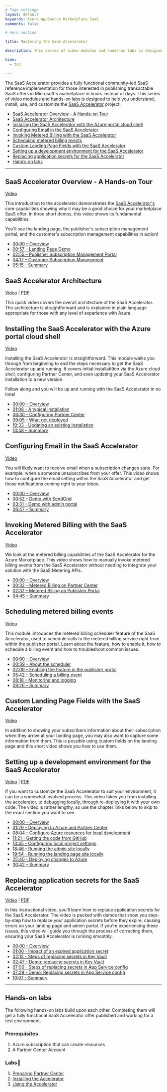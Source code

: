 ```yaml
---
# Page settings
layout: default
keywords: Azure AppSource Marketplace SaaS
comments: false

# Hero section

title: Mastering the SaaS Accelerator

description: This series of video modules and hands-on labs is designed to help you understand, install, use, and customize the SaaS Accelerator project. The SaaS Accelerator provides a fully functional community-led SaaS reference implementation for those interested in publishing transactable SaaS offers in Microsoft's marketplace in hours instead of days.

hide:
  - toc

---
```


The SaaS Accelerator provides a fully functional community-led SaaS reference implementation for those interested in publishing transactable SaaS offers in Microsoft's marketplace in hours instead of days. This series of video modules and hands-on labs is designed to help you understand, install, use, and customize the [SaaS Accelerator](https://aka.ms/SaaSAccelerator) project.

<!-- no toc -->
- [SaaS Accelerator Overview - A Hands-on Tour](#saas-accelerator-overview---a-hands-on-tour)
- [SaaS Accelerator Architecture](#saas-accelerator-architecture)
- [Installing the SaaS Accelerator with the Azure portal cloud shell](#installing-the-saas-accelerator-with-the-azure-portal-cloud-shell)
- [Configuring Email in the SaaS Accelerator](#configuring-email-in-the-saas-accelerator)
- [Invoking Metered Billing with the SaaS Accelerator](#invoking-metered-billing-with-the-saas-accelerator)
- [Scheduling metered billing events](#scheduling-metered-billing-events)
- [Custom Landing Page Fields with the SaaS Accelerator](#custom-landing-page-fields-with-the-saas-accelerator)
- [Setting up a development environment for the SaaS Accelerator](#setting-up-a-development-environment-for-the-saas-accelerator)
- [Replacing application secrets for the SaaS Accelerator](#replacing-application-secrets-for-the-saas-accelerator)
- [Hands-on labs](#hands-on-labs)

---

## SaaS Accelerator Overview - A Hands-on Tour

<a target="_blank" href="https://go.microsoft.com/fwlink/?linkid=2196164">Video</a>

This introduction to the accelerator demonstrates the [SaaS Accelerator's](https://aka.ms/SaaSAccelerator) core capabilities showing why it may be a good choice for your marketplace SaaS offer. In three short demos, this video shows its fundamental capabilities.

You'll see the landing page, the publisher's subscription management portal, and the customer's subscription management capabilities in action!

- [00:00 – Overview](https://www.youtube.com/watch?v=I9bQlhjNa_8&t=0s)
- [00:57 – Landing Page Demo](https://www.youtube.com/watch?v=I9bQlhjNa_8&t=57s)
- [02:55 – Publisher Subscription Management Portal](https://www.youtube.com/watch?v=I9bQlhjNa_8&t=175s)
- [04:17 – Customer Subscription Management](https://www.youtube.com/watch?v=I9bQlhjNa_8&t=257s)
- [05:15 – Summary](https://www.youtube.com/watch?v=I9bQlhjNa_8&t=315s)

## SaaS Accelerator Architecture

<a target="_blank" href="https://go.microsoft.com/fwlink/?linkid=2196167">Video</a> | <a href="./pdfs/03-architecture.pdf">PDF</a>

This quick video covers the overall architecture of the SaaS Accelerator. The architecture is straightforward and is explained in plain language appropriate for those with any level of experience with Azure.

## Installing the SaaS Accelerator with the Azure portal cloud shell

<a target="_blank" href="https://go.microsoft.com/fwlink/?linkid=2196326">Video</a>

Installing the SaaS Accelerator is straightforward. This module walks you through from beginning to end the steps necessary to get the SaaS Accelerator up and running. It covers initial installati9on via the Azure cloud shell, configuring Partner Center, and even updating your SaaS Accelerator installation to a new version.

Follow along and you will be up and running with the SaaS Accelerator in no time!

- [00:00 – Overview](https://www.youtube.com/watch?v=hQJQJu77WhQ&t=0s)
- [01:08 - A typical installation](https://www.youtube.com/watch?v=hQJQJu77WhQ&t=68s)
- [06:30 - Configuring Partner Center](https://www.youtube.com/watch?v=hQJQJu77WhQ&t=390s)
- [09:05 - What got deployed](https://www.youtube.com/watch?v=hQJQJu77WhQ&t=545s)
- [10:33 - Updating an existing installation](https://www.youtube.com/watch?v=hQJQJu77WhQ&t=633s)
- [13:48 – Summary](https://www.youtube.com/watch?v=hQJQJu77WhQ&t=828s)

## Configuring Email in the SaaS Accelerator

<a href="https://go.microsoft.com/fwlink/?linkid=2196165" target="_blank">Video</a>

You will likely want to receive email when a subscription changes state. For example, when a someone unsubscribes from your offer. This video shows how to configure the email setting within the SaaS Accelerator and get those notifications coming right to your inbox.

- [00:00 – Overview](https://www.youtube.com/watch?v=IniPruOrV8I&t=0s)
- [00:52 – Demo with SendGrid](https://www.youtube.com/watch?v=IniPruOrV8I&t=52s)
- [03:31 – Demo with admin portal](https://www.youtube.com/watch?v=IniPruOrV8I&t=211s)
- [06:47 – Summary](https://www.youtube.com/watch?v=IniPruOrV8I&t=407s)

## Invoking Metered Billing with the SaaS Accelerator

<a target="_blank" href="https://go.microsoft.com/fwlink/?linkid=2196161">Video</a>

We look at the metered billing capabilities of the SaaS Accelerator for the Azure Marketplace. This video shows how to manually invoke metered billing events from the SaaS Accelerator without needing to integrate your solution with the SaaS Metering APIs.

- [00:00 – Overview](https://www.youtube.com/watch?v=DXmyagu98nE&t=0s)
- [00:32 – Metered Billing on Partner Center](https://www.youtube.com/watch?v=DXmyagu98nE&t=32s)
- [02:37 – Metered Billing on Publisher Portal](https://www.youtube.com/watch?v=DXmyagu98nE&t=157s)
- [04:45 – Summary](https://www.youtube.com/watch?v=DXmyagu98nE&t=285s)

## Scheduling metered billing events

<a href="https://go.microsoft.com/fwlink/?linkid=2236579" target="_blank">Video</a>

This module introduces the metered billing scheduler feature of the SaaS Accelerator, used to schedule calls to the metered billing service right from within the publisher portal. Learn about the feature, how to enable it, how to schedule a billing event and how to troubleshoot common issues.

- [00:00 – Overview](https://www.youtube.com/watch?v=IoXsoVpyhxY&list=PLmsFUfdnGr3wU_FrzwgElLTNSKTZ2CBOj&index=10&t=0s)
- [00:39 – About the scheduler](https://www.youtube.com/watch?v=IoXsoVpyhxY&list=PLmsFUfdnGr3wU_FrzwgElLTNSKTZ2CBOj&index=10&t=39s)
- [02:09 – Enabling the feature in the publisher portal](https://www.youtube.com/watch?v=IoXsoVpyhxY&list=PLmsFUfdnGr3wU_FrzwgElLTNSKTZ2CBOj&index=10&t=129s)
- [05:42 – Scheduling a billing event](https://www.youtube.com/watch?v=IoXsoVpyhxY&list=PLmsFUfdnGr3wU_FrzwgElLTNSKTZ2CBOj&index=10&t=342s)
- [08:18 – Monitoring and logging](https://www.youtube.com/watch?v=IoXsoVpyhxY&list=PLmsFUfdnGr3wU_FrzwgElLTNSKTZ2CBOj&index=10&t=498s)
- [09:26 – Summary](https://www.youtube.com/watch?v=IoXsoVpyhxY&list=PLmsFUfdnGr3wU_FrzwgElLTNSKTZ2CBOj&index=10&t=566s)

## Custom Landing Page Fields with the SaaS Accelerator

<a target="_blank" href="https://go.microsoft.com/fwlink/?linkid=2196166">Video</a>

In addition to showing your subscribers information about their subscription when they arrive at your landing page, you may also want to capture some information from them. This is possible using custom fields on the landing page and this short video shows you how to use them.

## Setting up a development environment for the SaaS Accelerator

<a href="https://go.microsoft.com/fwlink/?linkid=2224222" target="_blank">Video</a> | [PDF](./pdfs/08-setting-up-a-dev-env.pdf)

If you want to customize the SaaS Accelerator to suit your environment, it can be a somewhat involved process. This video takes you from installing the accelerator, to debugging locally, through re-deploying it with your own code. The video is rather lengthy, so use the chapter links below to skip to the exact section you want to see.

- [00:00 – Overview](https://www.youtube.com/watch?v=H8p9n1bVTjY&t=0s)
- [01:29 - Deploying to Azure and Partner Center](https://www.youtube.com/watch?v=H8p9n1bVTjY&t=89s)
- [08:04 - Configure Azure resources for local development](https://www.youtube.com/watch?v=H8p9n1bVTjY&t=484s)
- [11:21 - Getting the code from GitHub](https://www.youtube.com/watch?v=H8p9n1bVTjY&t=681s)
- [13:45 - Configuring local project settings](https://www.youtube.com/watch?v=H8p9n1bVTjY&t=825s)
- [18:46 - Running the admin site locally](https://www.youtube.com/watch?v=H8p9n1bVTjY&t=1126s)
- [19:54 - Running the landing page site locally](https://www.youtube.com/watch?v=H8p9n1bVTjY&t=1194s)
- [25:40 - Deploying changes to Azure](https://www.youtube.com/watch?v=H8p9n1bVTjY&t=1540s)
- [30:42 – Summary](https://www.youtube.com/watch?v=H8p9n1bVTjY&t=1842s)

## Replacing application secrets for the SaaS Accelerator

<a href="https://go.microsoft.com/fwlink/?linkid=2227720" target="_blank">Video</a> | [PDF](pdfs/10-renewing-application-secrets.pdf)

In this instructional video, you'll learn how to replace application secrets for the SaaS Accelerator. The video is packed with demos that show you step-by-step how to replace your application secrets before they expire, causing errors on your landing page and admin portal. If you're experiencing these issues, this video will guide you through the process of correcting them, ensuring your SaaS Accelerator is running smoothly.

- [00:00 - Overview](https://www.youtube.com/watch?v=YZSgR_Qgiew&t=0s)
- [01:00 - Impact of an expired application secret](https://www.youtube.com/watch?v=YZSgR_Qgiew&t=60s)
- [02:15 - Steps of replacing secrets in Key Vault](https://www.youtube.com/watch?v=YZSgR_Qgiew&t=135s)
- [02:47 - Demo: replacing secrets in Key Vault](https://www.youtube.com/watch?v=YZSgR_Qgiew&t=167s)
- [07:00 - Steps of replacing secrets in App Service config](https://www.youtube.com/watch?v=YZSgR_Qgiew&t=420s)
- [07:29 - Demo: Replacing secrets in App Service config](https://www.youtube.com/watch?v=YZSgR_Qgiew&t=449s)
- [10:07 - Summary](https://www.youtube.com/watch?v=YZSgR_Qgiew&t=607s)

---

## Hands-on labs

The following hands-on labs build upon each other. Completing them will get a fully functional SaaS Accelerator offer published and working for a test environment.

### Prerequisites

1. Azure subscription that can create resources
1. A Partner Center Account

### Labs🧪

1. [Preparing Partner Center](./labs/lab1-partner-center/README.md)
2. [Installing the Accelerator](./labs/lab2-install/README.md)
3. [Using the Accelerator](./labs/lab3-tour/README.md)